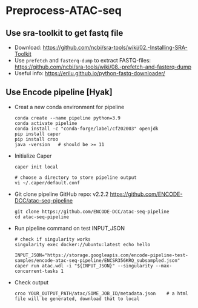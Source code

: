 # Preprocess-ATAC-seq

## Use sra-toolkit to get fastq file
* Download: https://github.com/ncbi/sra-tools/wiki/02.-Installing-SRA-Toolkit
* Use `prefetch` and `fasterq-dump` to extract FASTQ-files: https://github.com/ncbi/sra-tools/wiki/08.-prefetch-and-fasterq-dump
* Useful info: https://erilu.github.io/python-fastq-downloader/

## Use Encode pipeline [Hyak]
* Creat a new conda environment for pipeline
  ```
  conda create --name pipeline python=3.9
  conda activate pipeline
  conda install -c "conda-forge/label/cf202003" openjdk
  pip install caper
  pip install croo
  java -version   # should be >= 11
  ```
* Initialize Caper
  ```
  caper init local

  # choose a directory to store pipeline output
  vi ~/.caper/default.conf
  ```
* Git clone pipeline GitHub repo: v2.2.2 https://github.com/ENCODE-DCC/atac-seq-pipeline
  ```
  git clone https://github.com/ENCODE-DCC/atac-seq-pipeline
  cd atac-seq-pipeline
  ```
* Run pipeline command on test INPUT_JSON
  ```
  # check if singularity works
  singularity exec docker://ubuntu:latest echo hello
  
  INPUT_JSON="https://storage.googleapis.com/encode-pipeline-test-samples/encode-atac-seq-pipeline/ENCSR356KRQ_subsampled.json"
  caper run atac.wdl -i "${INPUT_JSON}" --singularity --max-concurrent-tasks 1
  ```
* Check output
  ```
  croo YOUR_OUTPUT_PATH/atac/SOME_JOB_ID/metadata.json    # a html file will be generated, download that to local
  ```
